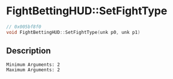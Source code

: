 # FightBettingHUD::SetFightType
```c
// 0x005bf8f0
void FightBettingHUD::SetFightType(unk p0, unk p1)
```
## Description
```
Minimum Arguments: 2
Maximum Arguments: 2
```
